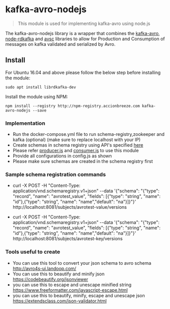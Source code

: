 # kafka-avro-nodejs

> This module is used for implementing kafka-avro using node.js

The kafka-avro-nodejs library is a wrapper that combines the [kafka-avro](https://github.com/waldophotos/kafka-avro), [node-rdkafka](https://github.com/Blizzard/node-rdkafka) and [avsc](https://github.com/mtth/avsc) libraries to allow for Production and Consumption of messages on kafka validated and serialized by Avro.

## Install

For Ubuntu 16.04 and above please follow the below step before installing the module:

```
sudo apt install librdkafka-dev
```

Install the module using NPM:

```
npm install --registry http://npm-registry.accionbreeze.com kafka-avro-nodejs --save
```

### Implementation

- Run the docker-compose.yml file to run schema-registry,zookeeper and kafka (optional) (make sure to replace localhost with your IP)
- Create schemas in schema registry using API's specified [here](https://docs.confluent.io/current/schema-registry/develop/api.html)
- Please refer [producer.js](https://github.com/psalot/kafkaAvroPoc/blob/master/producer.js) and [consumer.js](https://github.com/psalot/kafkaAvroPoc/blob/master/consumer.js) to use this module
- Provide all configurations in config.js as shown
- Please make sure schemas are created in the schema registry first

### Sample schema registration commands

- curl -X POST -H "Content-Type: application/vnd.schemaregistry.v1+json" --data '{"schema": "{\"type\": \"record\", \"name\": \"avrotest_value\", \"fields\": [{\"type\": \"string\", \"name\": \"id\"},{\"type\": \"string\", \"name\": \"name\",\"default\": \"na\"}]}"}' http://localhost:8081/subjects/avrotest-value/versions

- curl -X POST -H "Content-Type: application/vnd.schemaregistry.v1+json" --data '{"schema": "{\"type\": \"record\", \"name\": \"avrotest_value\", \"fields\": [{\"type\": \"string\", \"name\": \"id\"},{\"type\": \"string\", \"name\": \"name\",\"default\": \"na\"}]}"}' http://localhost:8081/subjects/avrotest-key/versions

### Tools useful to create

- You can use this tool to convert your json schema to avro schema http://avro4s-ui.landoop.com/
- You can use this to beautify and minify json https://codebeautify.org/jsonviewer
- you can use this to escape and unescape minified string https://www.freeformatter.com/javascript-escape.html
- you can use this to beautify, minify, escape and unescape json https://extendsclass.com/json-validator.html
